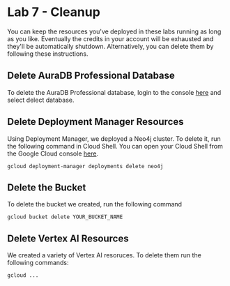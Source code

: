 # Lab 7 - Cleanup
You can keep the resources you've deployed in these labs running as long as you like.  Eventually the credits in your account will be exhausted and they'll be automatically shutdown.  Alternatively, you can delete them by following these instructions.

## Delete AuraDB Professional Database
To delete the AuraDB Professional database, login to the console [here](https://console.neo4j.io/) and select delect database.

## Delete Deployment Manager Resources
Using Deployment Manager, we deployed a Neo4j cluster.  To delete it, run the following command in Cloud Shell.  You can open your Cloud Shell from the Google Cloud console [here](https://console.cloud.google.com/).

    gcloud deployment-manager deployments delete neo4j

## Delete the Bucket
To delete the bucket we created, run the following command

    gcloud bucket delete YOUR_BUCKET_NAME

## Delete Vertex AI Resources
We created a variety of Vertex AI resoruces.  To delete them run the following commands:

    gcloud ...